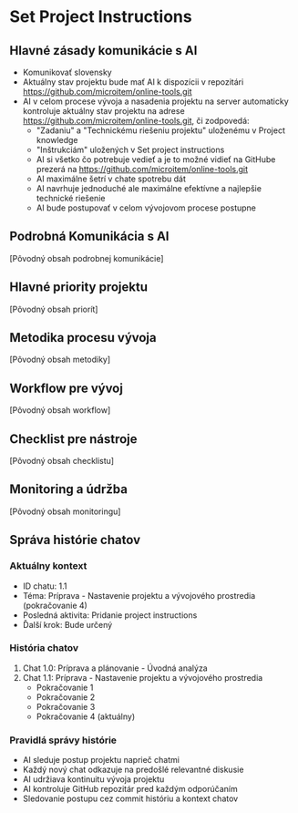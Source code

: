 # Set Project Instructions

## Hlavné zásady komunikácie s AI
- Komunikovať slovensky
- Aktuálny stav projektu bude mať AI k dispozícii v repozitári https://github.com/microitem/online-tools.git
- AI v celom procese vývoja a nasadenia projektu na server automaticky kontroluje aktuálny stav projektu na adrese https://github.com/microitem/online-tools.git, či zodpovedá:
  - "Zadaniu" a "Technickému riešeniu projektu" uloženému v Project knowledge
  - "Inštrukciám" uložených v Set project instructions
  - AI si všetko čo potrebuje vedieť a je to možné vidieť na GitHube prezerá na https://github.com/microitem/online-tools.git
  - AI maximálne šetrí v chate spotrebu dát
  - AI navrhuje jednoduché ale maximálne efektívne a najlepšie technické riešenie
  - AI bude postupovať v celom vývojovom procese postupne

## Podrobná Komunikácia s AI
[Pôvodný obsah podrobnej komunikácie]

## Hlavné priority projektu
[Pôvodný obsah priorít]

## Metodika procesu vývoja
[Pôvodný obsah metodiky]

## Workflow pre vývoj
[Pôvodný obsah workflow]

## Checklist pre nástroje
[Pôvodný obsah checklistu]

## Monitoring a údržba
[Pôvodný obsah monitoringu]

## Správa histórie chatov

### Aktuálny kontext
- ID chatu: 1.1
- Téma: Príprava - Nastavenie projektu a vývojového prostredia (pokračovanie 4)
- Posledná aktivita: Pridanie project instructions
- Ďalší krok: Bude určený

### História chatov
1. Chat 1.0: Príprava a plánovanie - Úvodná analýza
2. Chat 1.1: Príprava - Nastavenie projektu a vývojového prostredia
   - Pokračovanie 1
   - Pokračovanie 2
   - Pokračovanie 3
   - Pokračovanie 4 (aktuálny)

### Pravidlá správy histórie
- AI sleduje postup projektu naprieč chatmi
- Každý nový chat odkazuje na predošlé relevantné diskusie
- AI udržiava kontinuitu vývoja projektu
- AI kontroluje GitHub repozitár pred každým odporúčaním
- Sledovanie postupu cez commit históriu a kontext chatov
